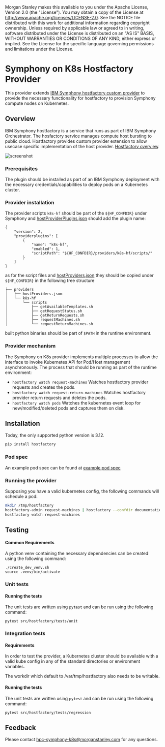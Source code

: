 Morgan Stanley makes this available to you under the Apache License, Version 2.0 (the "License"). You may obtain a copy of the License at http://www.apache.org/licenses/LICENSE-2.0. See the NOTICE file distributed with this work for additional information regarding copyright ownership.
Unless required by applicable law or agreed to in writing, software distributed under the License is distributed on an "AS IS" BASIS, WITHOUT WARRANTIES OR CONDITIONS OF ANY KIND, either express or implied.  See the License for the specific language governing permissions and limitations under the License.


# Symphony on K8s Hostfactory Provider

This provider extends
[IBM Symphony hostfactory custom provider](https://www.ibm.com/docs/en/spectrum-symphony/7.3.2?topic=factory-provider-plug-in-interface-specification)
to provide the necessary functionality for hostfactory to provision
Symphony compute nodes on Kubernetes.


## Overview

IBM Symphony hostfactory is a service that runs as part of IBM Symphony Orchestrator.
The hosfactory service manages compute host bursting to public cloud. Hostfactory provides custom provider extension to allow usecase specific implementation of the host provider.
[Hostfactory overview](https://www.ibm.com/docs/en/spectrum-symphony/7.3.2?topic=factory-overview).

![screenshot](documentation/request_flow.png)


### Prerequisites

The plugin should be installed as part of an IBM Symphony deployment with
the necessary credentials/capabilities to deploy pods on a Kubernetes cluster.


### Provider installation

The provider scripts `k8s-hf` should be part of the `${HF_CONFDIR}` under Symphony and [hostProviderPlugins.json](https://www.ibm.com/docs/en/spectrum-symphony/7.3.2?topic=factory-hostproviderpluginsjson) should add the plugin name:
```
{
    "version": 2,
    "providerplugins": [
        {
            "name": "k8s-hf",
            "enabled": 1,
            "scriptPath": "${HF_CONFDIR}/providers/k8s-hf/scripts/"
        }
    ]
}
```

as for the script files and
[hostProviders.json](https://www.ibm.com/docs/en/spectrum-symphony/7.3.2?topic=factory-hostprovidersjson)
they should be copied under `${HF_CONFDIR}` in the following tree structure
```
├── providers
│   ├── hostProviders.json
│   └── k8s-hf
│       └── scripts
│           ├── getAvailableTemplates.sh
│           ├── getRequestStatus.sh
│           ├── getReturnRequests.sh
│           ├── requestMachines.sh
│           └── requestReturnMachines.sh
```

built python binaries should be part of `$PATH` in the runtime environment.

### Provider mechanism

The Symphony on K8s provider implements multiple processes to allow the interface to invoke Kubernetes API for Pod/Host management asynchronously. The process that should be running as part of the runtime environment:

- `hostfactory watch request-machines`
Watches hostfactory provider requests and creates the pods.
- `hostfactory watch request-return-machines`
Watches hostfactory provider return requests and deletes the pods.
- `hostfactory watch pods`
Watches the kubernetes event loop for new/modified/deleted pods and captures them on disk.

## Installation

Today, the only supported python version is 3.12.

```bash
pip install hostfactory
```

### Pod spec

An example pod spec can be found at [example pod spec](src/hostfactory/tests/regression/vanilla-spec.yaml)

### Running the provider

Supposing you have a valid kubernetes config, the following commands will schedule a pod.

```bash
mkdir /tmp/hostfactory
hostfactory-admin request-machines | hostfactory --confdir documentation/config_example/ request-machines
hostfactory watch request-machines
```

## Testing

#### Common Requirements

A python venv containing the necessary dependencies can be created using the following command:
```
./create_dev_venv.sh
source .venv/bin/activate
```

### Unit tests

#### Running the tests

The unit tests are written using `pytest` and can be run using the following command:
```
pytest src/hostfactory/tests/unit
```

### Integration tests

#### Requirements

In order to test the provider, a Kubernetes cluster should be available with a  valid kube config in any of the standard 
directories or environment variables.

The workdir which default to /var/tmp/hostfactory also needs to be writable. 

#### Running the tests

The unit tests are written using `pytest` and can be run using the following command:
```
pytest src/hostfactory/tests/regression
```


## Feedback

Please contact hpc-symphony-k8s@morganstanley.com for any questions.
